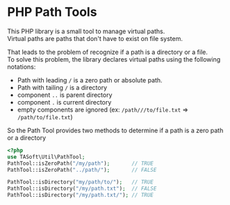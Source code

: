 # PHP Path Tools
This PHP library is a small tool to manage virtual paths.  
Virtual paths are paths that don't have to exist on file system.

That leads to the problem of recognize if a path is a directory or a file.  
To solve this problem, the library declares virtual paths using the following notations:
 - Path with leading `/` is a zero path or absolute path.
 - Path with tailing `/` is a directory
 - component `..` is parent directory
 - component `.` is current directory
 - empty components are ignored (ex: `/path///to/file.txt` => `/path/to/file.txt`)
 
 So the Path Tool provides two methods to determine if a path is a zero path or a directory
 ```php
<?php
use TASoft\Util\PathTool;
PathTool::isZeroPath("/my/path");       // TRUE
PathTool::isZeroPath("../path/");       // FALSE

PathTool::isDirectory("my/path/to/");   // TRUE
PathTool::isDirectory("/my/path.txt");  // FALSE
PathTool::isDirectory("/my/path.txt/"); // TRUE
 ```

